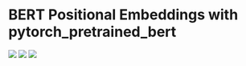 # BERT Positional Embeddings with pytorch_pretrained_bert

<img src=https://github.com/RubensZimbres/Repo-2019/blob/master/BERT_Embeddings_PyTorch/pics/bert2.PNG>  

<img src=https://github.com/RubensZimbres/Repo-2019/blob/master/BERT_Embeddings_PyTorch/pics/bert3.PNG>  

<img src=https://github.com/RubensZimbres/Repo-2019/blob/master/BERT_Embeddings_PyTorch/pics/pytorch22.PNG>
